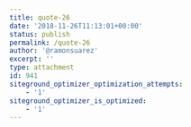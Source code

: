```yaml
---
title: quote-26
date: '2018-11-26T11:13:01+00:00'
status: publish
permalink: /quote-26
author: '@ramonsuarez'
excerpt: ''
type: attachment
id: 941
siteground_optimizer_optimization_attempts:
    - '1'
siteground_optimizer_is_optimized:
    - '1'
---
```

<!DOCTYPE html PUBLIC "-//W3C//DTD HTML 4.0 Transitional//EN" "http://www.w3.org/TR/REC-html40/loose.dtd">
<?xml encoding="UTF-8">
